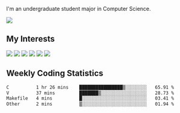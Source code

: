 I'm an undergraduate student major in Computer Science.

![](https://github-readme-stats.vercel.app/api?username=littzhch&theme=radical)

## My Interests

![](https://img.shields.io/badge/Python-3776AB?style=flat&labelColor=FFD43B&logoColor=3776AB&logo=python)
![](https://img.shields.io/badge/C-00599C?style=flat&labelColor=01427d&logoColor=6295cb&logo=c)
![](https://img.shields.io/badge/Rust-ffffff?style=flat&labelColor=ffffff&logoColor=000000&logo=rust)
![](https://img.shields.io/badge/LaTeX-008080?style=flat&labelColor=eeece5&logoColor=008080&logo=latex)
![](https://img.shields.io/badge/OpenGL-5487b2?style=flat&labelColor=ffffff&logoColor=5487b2&logo=opengl)
![](https://img.shields.io/badge/archlinux-1793d1?style=flat&labelColor=333333&logoColor=1793d1&logo=archlinux)

## Weekly Coding Statistics
<!--START_SECTION:waka-->

```txt
C          1 hr 26 mins    ████████████████▒░░░░░░░░   65.91 %
V          37 mins         ███████▒░░░░░░░░░░░░░░░░░   28.73 %
Makefile   4 mins          █░░░░░░░░░░░░░░░░░░░░░░░░   03.41 %
Other      2 mins          ▒░░░░░░░░░░░░░░░░░░░░░░░░   01.94 %
```

<!--END_SECTION:waka-->
